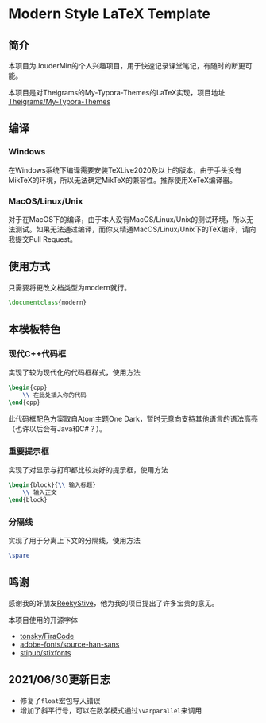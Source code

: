 # Modern Style LaTeX Template

## 简介

本项目为JouderMin的个人兴趣项目，用于快速记录课堂笔记，有随时的断更可能。

本项目是对Theigrams的My-Typora-Themes的LaTeX实现，项目地址[Theigrams/My-Typora-Themes](https://github.com/Theigrams/My-Typora-Themes)

## 编译

### Windows

在Windows系统下编译需要安装TeXLive2020及以上的版本，由于手头没有MikTeX的环境，所以无法确定MikTeX的兼容性。推荐使用XeTeX编译器。

### MacOS/Linux/Unix

对于在MacOS下的编译，由于本人没有MacOS/Linux/Unix的测试环境，所以无法测试。如果无法通过编译，而你又精通MacOS/Linux/Unix下的TeX编译，请向我提交Pull Request。

## 使用方式

只需要将更改文档类型为modern就行。

```LaTeX
\documentclass{modern}
```

## 本模板特色

### 现代C++代码框

实现了较为现代化的代码框样式，使用方法

```LaTeX
\begin{cpp}
    \\ 在此处插入你的代码
\end{cpp}
```

此代码框配色方案取自Atom主题One Dark，暂时无意向支持其他语言的语法高亮（也许以后会有Java和C#？）。

### 重要提示框

实现了对显示与打印都比较友好的提示框，使用方法

```LaTeX
\begin{block}{\\ 输入标题}
    \\ 输入正文
\end{block}
```

### 分隔线

实现了用于分离上下文的分隔线，使用方法

```LaTeX
\spare
```

## 鸣谢

感谢我的好朋友[ReekyStive](https://github.com/ReekyStive)，他为我的项目提出了许多宝贵的意见。

本项目使用的开源字体

* [tonsky/FiraCode](https://github.com/tonsky/FiraCode)
* [adobe-fonts/source-han-sans](https://github.com/adobe-fonts/source-han-sans)
* [stipub/stixfonts](https://github.com/stipub/stixfonts)

## 2021/06/30更新日志

* 修复了``float``宏包导入错误
* 增加了斜平行号，可以在数学模式通过``\varparallel``来调用
